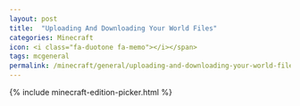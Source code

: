 ```yaml
---
layout: post
title:  "Uploading And Downloading Your World Files"
categories: Minecraft
icon: <i class="fa-duotone fa-memo"></i></span>
tags: mcgeneral
permalink: /minecraft/general/uploading-and-downloading-your-world-files/
---
```


{% include minecraft-edition-picker.html %}

<div style="display: none" id="java" markdown=1>

# Uploading Your World
This guide explains how to upload a world to your server!

> Make sure your server is turned off while following the steps below.

> Make sure your world is compressed/archived (ending in ".zip", ".rar" or others) before following the steps below.

1. Setup your server. You can create a server on the [Client Panel](https://client.falixnodes.net).
2. Go to the [Game Panel](https://panel.falixnodes.net).
3. Click on your server.
4. Click on "File Manager" at the top of the page.
5. Click on "Upload", it is a big blue button located at the top right of the page.
6. Select your world archive.
7. After it is done uploading, locate your world archive and click on the 3 dots to its right.
8. Click on "Unarchive".
9. Your world should be uploaded!

> Note: You can also use [SFTP](https://help.falixnodes.net/falix/general/sftp/)!

# Downloading Your World
This guide explains how to download a world from your server!

1. Go to the [Game Panel](https://panel.falixnodes.net).
2. Click on your server.
3. Click on "File Manager" at the top of the page.
4. Locate your world folder, it is usually called `world`.
5. Click on the 3 dots to the right of the folder.
6. Click on "Archive".
   ![image](..\..\..\assets\images\posts\minecraft\download-and-upload-your-world-files\steps-3-4-5-6.png)
7. A new file should be created. Locate it and click on the 3 dots to its right.
8. Click on "Download".
   ![image](..\..\..\assets\images\posts\minecraft\download-and-upload-your-world-files\steps-7-8.png)

9. Your world folder should be downloaded!

> Note: If you are using Spigot or any of its forks, you should also have the `world_nether` and `world_the_end` folders. These are also your world files so make sure to download them alongside `world`.

> Note: You can also use [SFTP](https://help.falixnodes.net/falix/general/sftp/)!

</div>

<div style="display: none" id="bedrock" markdown=1>

# Uploading Your World
This guide explains how to upload a world to your server!

> Make sure your server is turned off while following the steps below.

1. Open any type of file explorer application on your device.
2. Navigate to your Minecraft Client world folder.<br>

PC (Windows 10 Edition):
```
- \Users\USERNAME\AppData\Local\Packages\Microsoft.MinecraftUWP_8wekyb3d8bbwe\LocalState\games\com.mojang\minecraftWorlds
```

> Note: "USERNAME" is your own Windows username. <br>

Android:
```
Internal storage/games/com.mojang/minecraftWorlds
```

IOS:
```
Apps/com.mojang.minecraftpe/Documents/games/com.mojang/minecraftWorlds
```

3. There will be a folder (or multiple folders, one for each world if you have Windows 10 Edition or Pocket Edition) with a random name like "BQUAAIFxEAA=", find the world file you want to put on your dedicated server by checking `levelname.txt`.
4. Archive your world folder.
5. Go to the [Game Panel](https://panel.falixnodes.net) and click on your server.
6. Click on "File Manager" at the top of the page.
7. Navigate to the `worlds` folder and open it.
8. Click on "Upload", it is a big blue button located at the top right of the page.
9. Select your world archive.
10. After it is done uploading, locate your world archive and click on the 3 dots to its right.
11. Click on "Unarchive".
12. Remove the `=` symbol from the world folder name by clicking the "Rename" button from the 3 dots.
12. Open the `server.properties` file on your server. Find the `level-name=` line and enter the name of the folder you uploaded in step 8, (spaces are allowed) so that it looks something like `level-name=My Server Level`. This must match the folder name.
13. Start your server. It should now be running your imported world.

> Note: If you have a compressed/archived world (ending in ".zip", ".rar" or others), then follow steps from step 5.


# Downloading Your World
This guide explains how to download a world from your server!

1. Go to the [Game Panel](https://panel.falixnodes.net).
2. Click on your server.
3. Click on "File Manager" at the top of the page.
4. Navigate to the `worlds` folder, open it.
   ![image](..\..\..\assets\images\posts\minecraft\download-and-upload-your-world-files\step-3-4-bedrock.png)
5. Click on the 3 dots to the right of your world folder.
6. Click on "Archive".
   ![image](..\..\..\assets\images\posts\minecraft\download-and-upload-your-world-files\step-5-6-bedrock.png)
7. A new file should be created, locate it and click on the 3 dots to its right.
8. Click on "Download".
   ![image](..\..\..\assets\images\posts\minecraft\download-and-upload-your-world-files\step-5-6-bedrock.png)
9. Your world folder should be downloaded!

> Note: You can also use [SFTP](https://help.falixnodes.net/falix/general/sftp/)!
 
</div>
